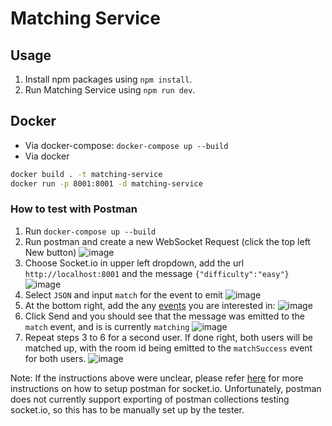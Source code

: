 # Matching Service

## Usage

1. Install npm packages using `npm install`.
2. Run Matching Service using `npm run dev`.

## Docker

- Via docker-compose: `docker-compose up --build`
- Via docker

```bash
docker build . -t matching-service
docker run -p 8001:8001 -d matching-service
```

### How to test with Postman

1. Run `docker-compose up --build`
2. Run postman and create a new WebSocket Request (click the top left New button)
   ![image](https://user-images.githubusercontent.com/50147457/188167251-15b4bb10-a4d8-41c2-8727-382224a8ebac.png)
3. Choose Socket.io in upper left dropdown, add the url `http://localhost:8001` and the message `{"difficulty":"easy"}`
   ![image](https://user-images.githubusercontent.com/50147457/188167374-825174fd-9d5a-4a04-9256-302ddd14143a.png)
4. Select `JSON` and input `match` for the event to emit
   ![image](https://user-images.githubusercontent.com/50147457/188168120-c66974f4-b773-4cc2-9954-eee17cc1b1c1.png)
5. At the bottom right, add the any [events](https://github.com/CS3219-AY2223S1/cs3219-project-ay2223s1-g58/blob/main/matching-service/const/constants.json) you are interested in:
   ![image](https://user-images.githubusercontent.com/50147457/188168182-03431725-bbe2-4537-a0aa-2afb87d99bf4.png)
6. Click Send and you should see that the message was emitted to the `match` event, and is is currently `matching`
   ![image](https://user-images.githubusercontent.com/50147457/188168685-647fea55-e36b-4802-9fa4-e8a913da478d.png)
7. Repeat steps 3 to 6 for a second user. If done right, both users will be matched up, with the room id being emitted to the `matchSuccess` event for both users.
   ![image](https://user-images.githubusercontent.com/50147457/188168885-47fa43c9-3779-4e52-83bf-f743733dac89.png)

Note: If the instructions above were unclear, please refer [here](https://blog.postman.com/postman-now-supports-socket-io/) for more instructions on how to setup postman for socket.io. Unfortunately, postman does not currently support exporting of postman collections testing socket.io, so this has to be manually set up by the tester.
